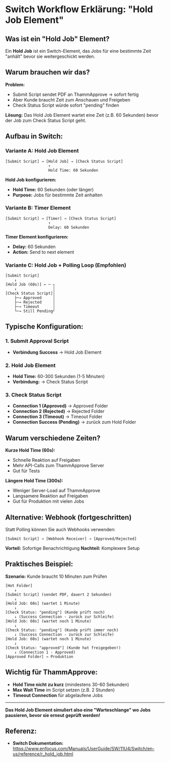 # Switch Workflow Erklärung: "Hold Job Element"

## Was ist ein "Hold Job" Element?

Ein **Hold Job** ist ein Switch-Element, das Jobs für eine bestimmte Zeit "anhält" bevor sie weitergeschickt werden.

## Warum brauchen wir das?

**Problem:**
- Submit Script sendet PDF an ThammApprove → sofort fertig
- Aber Kunde braucht Zeit zum Anschauen und Freigeben
- Check Status Script würde sofort "pending" finden

**Lösung:**
Das Hold Job Element wartet eine Zeit (z.B. 60 Sekunden) bevor der Job zum Check Status Script geht.

## Aufbau in Switch:

### Variante A: Hold Job Element

```
[Submit Script] → [Hold Job] → [Check Status Script]
                   ↑
                   Hold Time: 60 Sekunden
```

**Hold Job konfigurieren:**
- **Hold Time:** 60 Sekunden (oder länger)
- **Purpose:** Jobs für bestimmte Zeit anhalten

### Variante B: Timer Element

```
[Submit Script] → [Timer] → [Check Status Script]
                   ↑
                   Delay: 60 Sekunden
```

**Timer Element konfigurieren:**
- **Delay:** 60 Sekunden
- **Action:** Send to next element

### Variante C: Hold Job + Polling Loop (Empfohlen)

```
[Submit Script]
    ↓
[Hold Job (60s)] ← ─ ┐
    ↓                │
[Check Status Script]│
    ├─→ Approved     │
    ├─→ Rejected     │
    ├─→ Timeout      │
    └─→ Still Pending┘
```

## Typische Konfiguration:

### 1. Submit Approval Script
- **Verbindung Success** → Hold Job Element

### 2. Hold Job Element
- **Hold Time:** 60-300 Sekunden (1-5 Minuten)
- **Verbindung:** → Check Status Script

### 3. Check Status Script
- **Connection 1 (Approved)** → Approved Folder
- **Connection 2 (Rejected)** → Rejected Folder
- **Connection 3 (Timeout)** → Timeout Folder
- **Connection Success (Pending)** → zurück zum Hold Folder

## Warum verschiedene Zeiten?

**Kurze Hold Time (60s):**
- Schnelle Reaktion auf Freigaben
- Mehr API-Calls zum ThammApprove Server
- Gut für Tests

**Längere Hold Time (300s):**
- Weniger Server-Load auf ThammApprove
- Langsamere Reaktion auf Freigaben
- Gut für Produktion mit vielen Jobs

## Alternative: Webhook (fortgeschritten)

Statt Polling können Sie auch Webhooks verwenden:

```
[Submit Script] → [Webhook Receiver] → [Approved/Rejected]
```

**Vorteil:** Sofortige Benachrichtigung
**Nachteil:** Komplexere Setup

## Praktisches Beispiel:

**Szenario:** Kunde braucht 10 Minuten zum Prüfen

```
[Hot Folder]
    ↓
[Submit Script] (sendet PDF, dauert 2 Sekunden)
    ↓
[Hold Job: 60s] (wartet 1 Minute)
    ↓
[Check Status: "pending"] (Kunde prüft noch)
    ↓ (Success Connection - zurück zur Schleife)
[Hold Job: 60s] (wartet noch 1 Minute)
    ↓
[Check Status: "pending"] (Kunde prüft immer noch)
    ↓ (Success Connection - zurück zur Schleife)
[Hold Job: 60s] (wartet noch 1 Minute)
    ↓
[Check Status: "approved"] (Kunde hat freigegeben!)
    ↓ (Connection 1 - Approved)
[Approved Folder] → Produktion
```

## Wichtig für ThammApprove:

- **Hold Time nicht zu kurz** (mindestens 30-60 Sekunden)
- **Max Wait Time** im Script setzen (z.B. 2 Stunden)
- **Timeout Connection** für abgelaufene Jobs

---

**Das Hold Job Element simuliert also eine "Warteschlange" wo Jobs pausieren, bevor sie erneut geprüft werden!**

## Referenz:
- **Switch Dokumentation:** https://www.enfocus.com/Manuals/UserGuide/SW/11U4/Switch/en-us/reference/r_hold_job.html